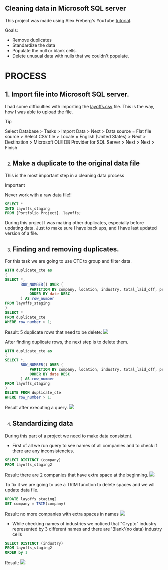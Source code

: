 ## Cleaning data in Microsoft SQL server ##
 
This project was made using Alex Freberg's YouTube [tutorial](https://www.youtube.com/watch?v=4UltKCnnnTA).


Goals:
- Remove duplicates
- Standardize the data
- Populate the null or blank cells.
- Delete unusual data with nulls that we couldn't populate.

# PROCESS

## 1. Import file into Microsoft SQL server.

I had some difficulties with importing the [layoffs.csv](https://github.com/VictoriaStetskevych/projects_from_internet/blob/main/01_layoffs_alex_the_analyst/layoffs.csv) file. 
This is the way, how I was able to upload the file.

> [!TIP]
> Select Database > Tasks > Import Data > Next > Data source = Flat file source > Select CSV file > Locale = English (United States)  > Next > Destination > Microsoft OLE DB Provider for SQL Server > Next > Next > Finish

2. ## Make a duplicate to the original data file

This is the most important step in a cleaning data process  
> [!IMPORTANT]
> Never work with a raw data file!!

```sql
SELECT *
INTO layoffs_staging
FROM [Portfolio Project]..layoffs;
```

During this project I was making other duplicates, especially before updating data. Just to make sure I have back ups, and I have last updated version of a file.

3. ## Finding and removing duplicates.
For this task we are going to use CTE to group and filter data.

```sql
WITH duplicate_cte as
(
SELECT *,
       ROW_NUMBER() OVER (
           PARTITION BY company, location, industry, total_laid_off, percentage_laid_off, date, stage, country, funds_raised_millions
           ORDER BY date DESC
       ) AS row_number
FROM layoffs_staging
)
SELECT *
FROM duplicate_cte
WHERE row_number > 1;
```
Result: 5 duplicate rows that need to be delete:
![](https://raw.githubusercontent.com/VictoriaStetskevych/projects_from_internet/refs/heads/main/01_layoffs_alex_the_analyst/images/01_duplicates.png)

After finding duplicate rows, the next step is to delete them.
```sql
WITH duplicate_cte as
(
SELECT *,
       ROW_NUMBER() OVER (
           PARTITION BY company, location, industry, total_laid_off, percentage_laid_off, date, stage, country, funds_raised_millions
           ORDER BY date DESC
       ) AS row_number
FROM layoffs_staging
)
DELETE FROM duplicate_cte
WHERE row_number > 1;
```
Result after executing a query.
![](https://raw.githubusercontent.com/VictoriaStetskevych/projects_from_internet/refs/heads/main/01_layoffs_alex_the_analyst/images/02_deleted_dulicates.png)

4. ## Standardizing data

During this part of a project we need to make data consistent.

- First of all we run query to see names of all companies and to check if there are any inconsistencies. 
```sql
SELECT DISTINCT (company)
FROM layoffs_staging2
```
Result: there are 2 companies that have extra space at the beginning. 
![](https://raw.githubusercontent.com/VictoriaStetskevych/projects_from_internet/refs/heads/main/01_layoffs_alex_the_analyst/images/03_company.png)

To fix it we are going to use a TRIM function to delete spaces and we wll update data file.
```sql
UPDATE layoffs_staging2
SET company = TRIM(company)
```
Result: no more companies with extra spaces in names
![](https://raw.githubusercontent.com/VictoriaStetskevych/projects_from_internet/refs/heads/main/01_layoffs_alex_the_analyst/images/04_company_fixed.png)

- While checking names of industries we noticed that "Crypto" industry represented by 3 different names and there are 'Blank'(no data) industry cells 
```sql
SELECT DISTINCT (industry)
FROM layoffs_staging2
ORDER by 1
``` 
Result:
![](https://raw.githubusercontent.com/VictoriaStetskevych/projects_from_internet/refs/heads/main/01_layoffs_alex_the_analyst/images/05_industries.png)

